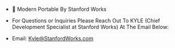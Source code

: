 - 👋 Modern Portable By Stanford Works

- For Questions or Inquiries Please Reach Out To KYLE (Chief Development Specialist at Stanford Works) At The Email Below:
- Email: Kyle@StanfordWorks.com
